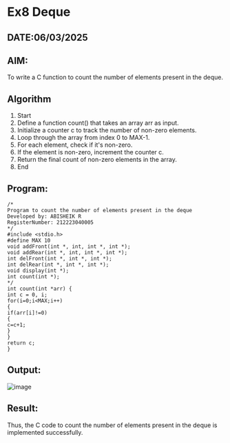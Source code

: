 # Ex8 Deque
## DATE:06/03/2025
## AIM:
To write a C function to count the number of elements present in the deque.

## Algorithm
1. Start 
2. Define a function count() that takes an array arr as input. 
3. Initialize a counter c to track the number of non-zero elements. 
4. Loop through the array from index 0 to MAX-1. 
5. For each element, check if it's non-zero. 
6. If the element is non-zero, increment the counter c. 
7. Return the final count of non-zero elements in the array. 
8. End
## Program:
```
/*
Program to count the number of elements present in the deque
Developed by: ABISHEIK R
RegisterNumber: 212223040005
*/
#include <stdio.h> 
#define MAX 10 
void addFront(int *, int, int *, int *); 
void addRear(int *, int, int *, int *); 
int delFront(int *, int *, int *); 
int delRear(int *, int *, int *); 
void display(int *); 
int count(int *); 
*/ 
int count(int *arr) { 
int c = 0, i; 
for(i=0;i<MAX;i++) 
{ 
if(arr[i]!=0) 
{ 
c=c+1; 
} 
} 
return c; 
}
```

## Output:
![image](https://github.com/user-attachments/assets/432bbc0e-fd10-44ca-aa49-c2889403f55c)



## Result:

Thus, the C code to count the number of elements present in the deque is implemented successfully.
